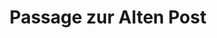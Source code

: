 ---
title: "Passage zur Alten Post"
url: /sittensen/passage-zur-alten-post/
shop: Einkaufszentrum
---